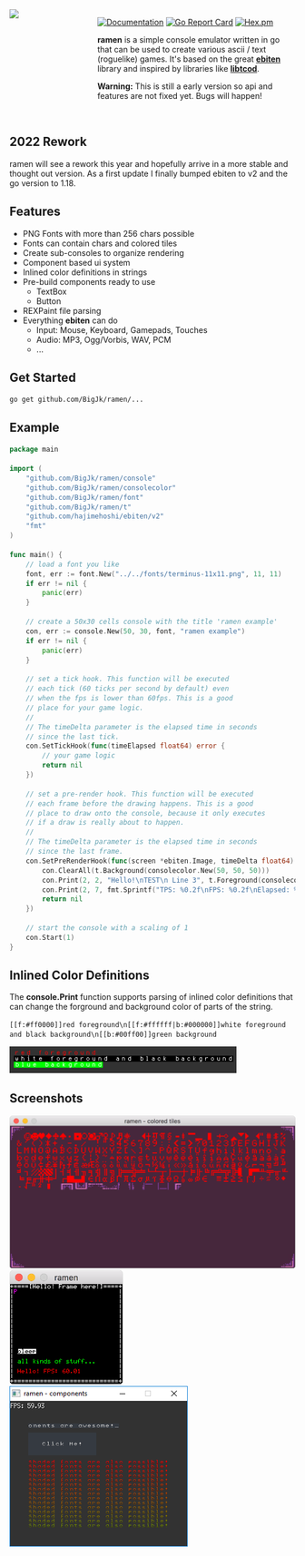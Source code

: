 <img src="https://cdn.rawgit.com/BigJk/7e61395616df18c9b6003aa90c77e829/raw/ec7bc03e02015deb0c96c6914f5c0460af773b59/ramen.svg" width="145" align="left" />

<img src="https://i.imgur.com/glpKbxk.png" width="10" height="145" align="left" />

[![Documentation](https://godoc.org/github.com/BigJk/ramen/console?status.svg)](http://godoc.org/github.com/BigJk/ramen/console) [![Go Report Card](https://goreportcard.com/badge/github.com/BigJk/ramen)](https://goreportcard.com/report/github.com/BigJk/ramen) [![Hex.pm](https://img.shields.io/hexpm/l/plug.svg)](LICENSE)

**ramen** is a simple console emulator written in go that can be used to create various ascii / text (roguelike) games. It's based on the great **[ebiten](https://github.com/hajimehoshi/ebiten)** library and inspired by libraries like **[libtcod](https://github.com/libtcod/libtcod)**.

**Warning:** This is still a early version so api and features are not fixed yet. Bugs will happen!

<br>

## 2022 Rework

ramen will see a rework this year and hopefully arrive in a more stable and thought out version. As a first update I finally bumped ebiten to v2 and the go version to 1.18. 

## Features

- PNG Fonts with more than 256 chars possible
- Fonts can contain chars and colored tiles
- Create sub-consoles to organize rendering
- Component based ui system
- Inlined color definitions in strings
- Pre-build components ready to use
  - TextBox
  - Button
- REXPaint file parsing
- Everything **ebiten** can do
  - Input: Mouse, Keyboard, Gamepads, Touches
  - Audio: MP3, Ogg/Vorbis, WAV, PCM
  - ...

## Get Started

```
go get github.com/BigJk/ramen/...
```

## Example

```go
package main

import (
	"github.com/BigJk/ramen/console"
	"github.com/BigJk/ramen/consolecolor"
	"github.com/BigJk/ramen/font"
	"github.com/BigJk/ramen/t"
	"github.com/hajimehoshi/ebiten/v2"
	"fmt"
)

func main() {
	// load a font you like
	font, err := font.New("../../fonts/terminus-11x11.png", 11, 11)
	if err != nil {
		panic(err)
	}

	// create a 50x30 cells console with the title 'ramen example'
	con, err := console.New(50, 30, font, "ramen example")
	if err != nil {
		panic(err)
	}

	// set a tick hook. This function will be executed
	// each tick (60 ticks per second by default) even
	// when the fps is lower than 60fps. This is a good
	// place for your game logic.
	//
	// The timeDelta parameter is the elapsed time in seconds
	// since the last tick.
	con.SetTickHook(func(timeElapsed float64) error {
		// your game logic
		return nil
	})

	// set a pre-render hook. This function will be executed
	// each frame before the drawing happens. This is a good
	// place to draw onto the console, because it only executes
	// if a draw is really about to happen.
	//
	// The timeDelta parameter is the elapsed time in seconds
	// since the last frame.
	con.SetPreRenderHook(func(screen *ebiten.Image, timeDelta float64) error {
		con.ClearAll(t.Background(consolecolor.New(50, 50, 50)))
		con.Print(2, 2, "Hello!\nTEST\n Line 3", t.Foreground(consolecolor.New(0, 255, 0)), t.Background(consolecolor.New(255, 0, 0)))
		con.Print(2, 7, fmt.Sprintf("TPS: %0.2f\nFPS: %0.2f\nElapsed: %0.4f", ebiten.CurrentFPS(), ebiten.CurrentFPS(), timeDelta))
		return nil
	})

	// start the console with a scaling of 1
	con.Start(1)
}

```

## Inlined Color Definitions

The **console.Print** function supports parsing of inlined color definitions that can change the forground and background color of parts of the string.

``[[f:#ff0000]]red foreground\n[[f:#ffffff|b:#000000]]white foreground and black background\n[[b:#00ff00]]green background``

<img src="./.github/screen_colored_string.png" width="400">

## Screenshots

<img src="./.github/screen_colored_tiles.png" width="538">
<img src="./.github/screen_text.png" width="200">
<img src="./.github/screen_comp_shaded.png" width="314">
